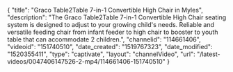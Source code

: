 {
    "title": "Graco Table2Table 7-in-1 Convertible High Chair in Myles",
    "description": "The Graco Table2Table 7-in-1 Convertible High Chair seating system is designed to adjust to your growing child's needs. Reliable and versatile feeding chair from infant feeder to high chair to booster to youth table that can accommodate 2 children.",
    "channelid": "114661406",
    "videoid": "151740510",
    "date_created": "1519767323",
    "date_modified": "1520355411",
    "type": "captivate",
    "layout": "channelVideo",
    "url": "\/latest-videos\/0047406147526-2-mp4\/114661406-151740510"
}